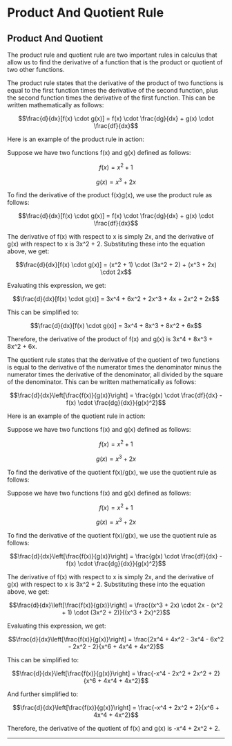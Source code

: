 # Product And Quotient Rule

## Product And Quotient 

The product rule and quotient rule are two important rules in calculus that allow us to find the derivative of a function that is the product or quotient of two other functions.

The product rule states that the derivative of the product of two functions is equal to the first function times the derivative of the second function, plus the second function times the derivative of the first function. This can be written mathematically as follows:

$$\frac{d}{dx}[f(x) \cdot g(x)] = f(x) \cdot \frac{dg}{dx} + g(x) \cdot \frac{df}{dx}$$

Here is an example of the product rule in action:

Suppose we have two functions f(x) and g(x) defined as follows:

$$f(x) = x^2 + 1$$

$$g(x) = x^3 + 2x$$

To find the derivative of the product f(x)g(x), we use the product rule as follows:

$$\frac{d}{dx}[f(x) \cdot g(x)] = f(x) \cdot \frac{dg}{dx} + g(x) \cdot \frac{df}{dx}$$

The derivative of f(x) with respect to x is simply 2x, and the derivative of g(x) with respect to x is 3x^2 + 2. Substituting these into the equation above, we get:

$$\frac{d}{dx}[f(x) \cdot g(x)] = (x^2 + 1) \cdot (3x^2 + 2) + (x^3 + 2x) \cdot 2x$$

Evaluating this expression, we get:

$$\frac{d}{dx}[f(x) \cdot g(x)] = 3x^4 + 6x^2 + 2x^3 + 4x + 2x^2 + 2x$$

This can be simplified to:

$$\frac{d}{dx}[f(x) \cdot g(x)] = 3x^4 + 8x^3 + 8x^2 + 6x$$

Therefore, the derivative of the product of f(x) and g(x) is 3x^4 + 8x^3 + 8x^2 + 6x.

The quotient rule states that the derivative of the quotient of two functions is equal to the derivative of the numerator times the denominator minus the numerator times the derivative of the denominator, all divided by the square of the denominator. This can be written mathematically as follows:

$$\frac{d}{dx}\left[\frac{f(x)}{g(x)}\right] = \frac{g(x) \cdot \frac{df}{dx} - f(x) \cdot \frac{dg}{dx}}{g(x)^2}$$

Here is an example of the quotient rule in action:

Suppose we have two functions f(x) and g(x) defined as follows:

$$f(x) = x^2 + 1$$

$$g(x) = x^3 + 2x$$

To find the derivative of the quotient f(x)/g(x), we use the quotient rule as follows:

Suppose we have two functions f(x) and g(x) defined as follows:

$$f(x) = x^2 + 1$$

$$g(x) = x^3 + 2x$$

To find the derivative of the quotient f(x)/g(x), we use the quotient rule as follows:

$$\frac{d}{dx}\left[\frac{f(x)}{g(x)}\right] = \frac{g(x) \cdot \frac{df}{dx} - f(x) \cdot \frac{dg}{dx}}{g(x)^2}$$

The derivative of f(x) with respect to x is simply 2x, and the derivative of g(x) with respect to x is 3x^2 + 2. Substituting these into the equation above, we get:

$$\frac{d}{dx}\left[\frac{f(x)}{g(x)}\right] = \frac{(x^3 + 2x) \cdot 2x - (x^2 + 1) \cdot (3x^2 + 2)}{(x^3 + 2x)^2}$$

Evaluating this expression, we get:

$$\frac{d}{dx}\left[\frac{f(x)}{g(x)}\right] = \frac{2x^4 + 4x^2 - 3x^4 - 6x^2 - 2x^2 - 2}{x^6 + 4x^4 + 4x^2}$$

This can be simplified to:

$$\frac{d}{dx}\left[\frac{f(x)}{g(x)}\right] = \frac{-x^4 - 2x^2 + 2x^2 + 2}{x^6 + 4x^4 + 4x^2}$$

And further simplified to:

$$\frac{d}{dx}\left[\frac{f(x)}{g(x)}\right] = \frac{-x^4 + 2x^2 + 2}{x^6 + 4x^4 + 4x^2}$$

Therefore, the derivative of the quotient of f(x) and g(x) is -x^4 + 2x^2 + 2.

---